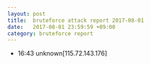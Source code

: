 ```yaml
---
layout: post
title:  bruteforce attack report 2017-08-01
date:   2017-08-01 23:59:59 +09:00
category: bruteforce report
---
```


* 16:43 unknown[115.72.143.176]
